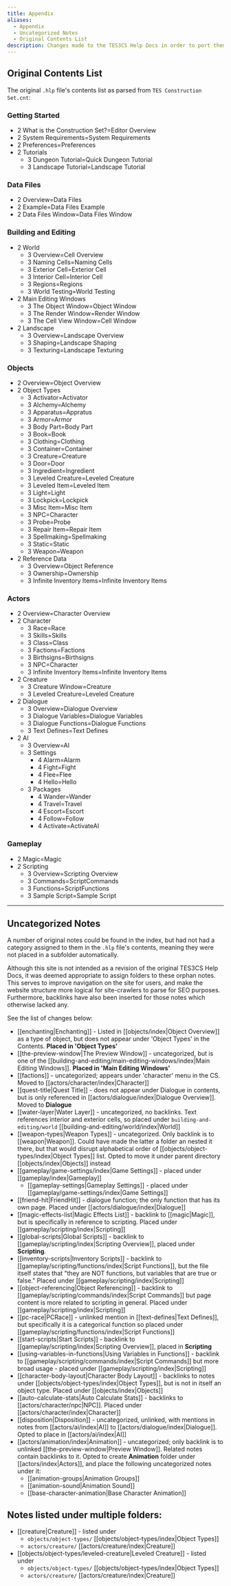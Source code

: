 ```yaml
---
title: Appendix
aliases:
  - Appendix
  - Uncategorized Notes
  - Original Contents List
description: Changes made to the TES3CS Help Docs in order to port them logically to a web format
---
```

## Original Contents List

The original `.hlp` file's contents list as parsed from `TES Construction Set.cnt`:

### Getting Started
- 2 What is the Construction Set?=Editor Overview
- 2 System Requirements=System Requirements
- 2 Preferences=Preferences
- 2 Tutorials
	- 3 Dungeon Tutorial=Quick Dungeon Tutorial
	- 3 Landscape Tutorial=Landscape Tutorial

### Data Files
- 2 Overview=Data Files
- 2 Example=Data Files Example
- 2 Data Files Window=Data Files Window

### Building and Editing
- 2 World
	- 3 Overview=Cell Overview
	- 3 Naming Cells=Naming Cells
	- 3 Exterior Cell=Exterior Cell
	- 3 Interior Cell=Interior Cell
	- 3 Regions=Regions
	- 3 World Testing=World Testing
- 2 Main Editing Windows
	- 3 The Object Window=Object Window
	- 3 The Render Window=Render Window
	- 3 The Cell View Window=Cell Window
- 2 Landscape
	- 3 Overview=Landscape Overview
	- 3 Shaping=Landscape Shaping
	- 3 Texturing=Landscape Texturing

### Objects
- 2 Overview=Object Overview
- 2 Object Types
	- 3 Activator=Activator
	- 3 Alchemy=Alchemy
	- 3 Apparatus=Appratus
	- 3 Armor=Armor
	- 3 Body Part=Body Part
	- 3 Book=Book
	- 3 Clothing=Clothing
	- 3 Container=Container
	- 3 Creature=Creature
	- 3 Door=Door
	- 3 Ingredient=Ingredient
	- 3 Leveled Creature=Leveled Creature
	- 3 Leveled Item=Leveled Item
	- 3 Light=Light
	- 3 Lockpick=Lockpick
	- 3 Misc Item=Misc Item
	- 3 NPC=Character
	- 3 Probe=Probe
	- 3 Repair Item=Repair Item
	- 3 Spellmaking=Spellmaking
	- 3 Static=Static
	- 3 Weapon=Weapon
- 2 Reference Data
	- 3 Overview=Object Reference
	-  3 Ownership=Ownership
	- 3 Infinite Inventory Items=Infinite Inventory Items

### Actors
- 2 Overview=Character Overview
- 2 Character
	- 3 Race=Race
	- 3 Skills=Skills
	- 3 Class=Class
	- 3 Factions=Factions
	- 3 Birthsigns=Birthsigns
	- 3 NPC=Character
	- 3 Infinite Inventory Items=Infinite Inventory Items
- 2 Creature
	- 3 Creature Window=Creature
	- 3 Leveled Creature=Leveled Creature
- 2 Dialogue
	- 3 Overview=Dialogue Overview
	- 3 Dialogue Variables=Dialogue Variables
	- 3 Dialogue Functions=Dialogue Functions
	- 3 Text Defines=Text Defines
- 2 AI
	- 3 Overview=AI
	- 3 Settings
		- 4 Alarm=Alarm
		- 4 Fight=Fight
		- 4 Flee=Flee
		- 4 Hello=Hello
	- 3 Packages
		- 4 Wander=Wander
		- 4 Travel=Travel
		- 4 Escort=Escort
		- 4 Follow=Follow
		- 4 Activate=ActivateAI

### Gameplay
- 2 Magic=Magic
- 2 Scripting
	- 3 Overview=Scripting Overview
	- 3 Commands=ScriptCommands
	- 3 Functions=ScriptFunctions
	- 3 Sample Script=Sample Script

---

## Uncategorized Notes

A number of original notes could be found in the index, but had not had a category assigned to them in the `.hlp` file's contents, meaning they were not placed in a subfolder automatically.

Although this site is not intended as a revision of the original TES3CS Help Docs, it was deemed appropriate to assign folders to these orphan notes. This serves to improve navigation on the site for users, and make the website structure more logical for site-crawlers to parse for SEO purposes. Furthermore, backlinks have also been inserted for those notes which otherwise lacked any.

See the list of changes below:

- [[enchanting|Enchanting]] - Listed in [[objects/index|Object Overview]] as a type of object, but does not appear under 'Object Types' in the Contents. **Placed in 'Object Types'**
- [[the-preview-window|The Preview Window]] - uncategorized, but is one of the [[building-and-editing/main-editing-windows/index|Main Editing Windows]]. **Placed in 'Main Editing Windows'**
- [[factions]] - uncategorized; appears under 'character' menu in the CS. Moved to [[actors/character/index|Character]]
- [[quest-title|Quest Title]] - does not appear under Dialogue in contents, but is only referenced in [[actors/dialogue/index|Dialogue Overview]]. Moved to **Dialogue**
- [[water-layer|Water Layer]] - uncategorized, no backlinks. Text references interior and exterior cells, so placed under `building-and-editing/world` [[building-and-editing/world/index|World]]
- [[weapon-types|Weapon Types]] - uncategorized. Only backlink is to [[weapon|Weapon]]. Could have made the latter a folder an nested it there, but that would disrupt alphabetical order of [[objects/object-types/index|Object Types]] list. Opted to move it under parent directory [[objects/index|Objects]] instead
- [[gameplay/game-settings/index|Game Settings]] - placed under [[gameplay/index|Gameplay]]
	- [[gameplay-settings|Gameplay Settings]] - placed under [[gameplay/game-settings/index|Game Settings]]
- [[friend-hit|FriendHit]] - dialogue function; the only function that has its own page. Placed under [[actors/dialogue/index|Dialogue]]
- [[magic-effects-list|Magic Effects List]] - backlink to [[magic|Magic]], but is specifically in reference to scripting. Placed under [[gameplay/scripting/index|Scripting]]
- [[global-scripts|Global Scripts]] - backlink to [[gameplay/scripting/index|Scripting Overview]], placed under **Scripting**.
- [[inventory-scripts|Inventory Scripts]] - backlink to [[gameplay/scripting/functions/index|Script Functions]], but the file itself states that "they are NOT functions, but variables that are true or false." Placed under [[gameplay/scripting/index|Scripting]]
- [[object-referencing|Object Referencing]] - backlink to [[gameplay/scripting/commands/index|Script Commands]] but page content is more related to scripting in general. Placed under [[gameplay/scripting/index|Scripting]]
- [[pc-race|PCRace]] - unlinked mention in [[text-defines|Text Defines]], but specifically it is a categorical function so placed under [[gameplay/scripting/functions/index|Script Functions]]
- [[start-scripts|Start Scripts]] - backlink to [[gameplay/scripting/index|Scripting Overview]], placed in **Scripting**
- [[using-variables-in-functions|Using Variables in Functions]] - backlink to [[gameplay/scripting/commands/index|Script Commands]] but more broad usage - placed under [[gameplay/scripting/index|Scripting]]
- [[character-body-layout|Character Body Layout]] - backlinks to notes under [[objects/object-types/index|Object Types]], but is not in itself an object type. Placed under [[objects/index|Objects]]
- [[auto-calculate-stats|Auto Calculate Stats]] - backlinks to [[actors/character/npc|NPC]]. Placed under [[actors/character/index|Character]]
- [[disposition|Disposition]] - uncategorized, unlinked, with mentions in notes from [[actors/ai/index|AI]] to [[actors/dialogue/index|Dialogue]]. Opted to place in [[actors/ai/index|AI]]
- [[actors/animation/index|Animation]] - uncategorized; only backlink is to unlinked [[the-preview-window|Preview Window]]. Related notes contain backlinks to it. Opted to create **Animation** folder under [[actors/index|Actors]], and place the following uncategorized notes under it:
	- [[animation-groups|Animation Groups]]
	- [[animation-sound|Animation Sound]]
	- [[base-character-animation|Base Character Animation]]

## Notes listed under multiple folders:
- [[creature|Creature]] - listed under
	- `objects/object-types/` [[objects/object-types/index|Object Types]]
	- `actors/creature/` [[actors/creature/index|Creature]]
- [[objects/object-types/leveled-creature|Leveled Creature]] - listed under
	- `objects/object-types/` [[objects/object-types/index|Object Types]]
	- `actors/creature/` [[actors/creature/index|Creature]]